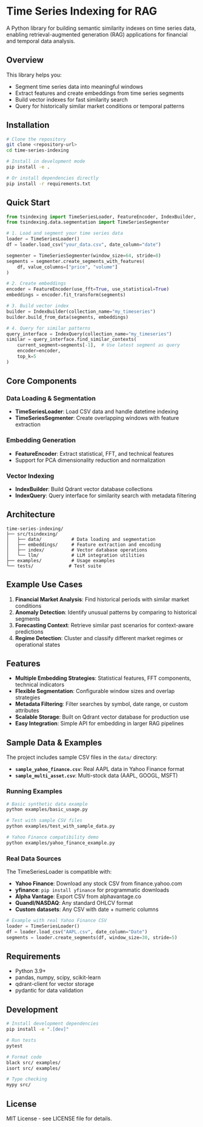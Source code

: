 # Time Series Indexing for RAG

A Python library for building semantic similarity indexes on time series data, enabling retrieval-augmented generation (RAG) applications for financial and temporal data analysis.

## Overview

This library helps you:
- Segment time series data into meaningful windows
- Extract features and create embeddings from time series segments
- Build vector indexes for fast similarity search
- Query for historically similar market conditions or temporal patterns

## Installation

```bash
# Clone the repository
git clone <repository-url>
cd time-series-indexing

# Install in development mode
pip install -e .

# Or install dependencies directly
pip install -r requirements.txt
```

## Quick Start

```python
from tsindexing import TimeSeriesLoader, FeatureEncoder, IndexBuilder, IndexQuery
from tsindexing.data.segmentation import TimeSeriesSegmenter

# 1. Load and segment your time series data
loader = TimeSeriesLoader()
df = loader.load_csv("your_data.csv", date_column="date")

segmenter = TimeSeriesSegmenter(window_size=64, stride=8)
segments = segmenter.create_segments_with_features(
    df, value_columns=["price", "volume"]
)

# 2. Create embeddings
encoder = FeatureEncoder(use_fft=True, use_statistical=True)
embeddings = encoder.fit_transform(segments)

# 3. Build vector index
builder = IndexBuilder(collection_name="my_timeseries")
builder.build_from_data(segments, embeddings)

# 4. Query for similar patterns
query_interface = IndexQuery(collection_name="my_timeseries")
similar = query_interface.find_similar_contexts(
    current_segment=segments[-1],  # Use latest segment as query
    encoder=encoder,
    top_k=5
)
```

## Core Components

### Data Loading & Segmentation
- **TimeSeriesLoader**: Load CSV data and handle datetime indexing
- **TimeSeriesSegmenter**: Create overlapping windows with feature extraction

### Embedding Generation
- **FeatureEncoder**: Extract statistical, FFT, and technical features
- Support for PCA dimensionality reduction and normalization

### Vector Indexing
- **IndexBuilder**: Build Qdrant vector database collections
- **IndexQuery**: Query interface for similarity search with metadata filtering

## Architecture

```
time-series-indexing/
├── src/tsindexing/
│   ├── data/           # Data loading and segmentation
│   ├── embeddings/     # Feature extraction and encoding
│   ├── index/          # Vector database operations
│   └── llm/            # LLM integration utilities
├── examples/           # Usage examples
└── tests/             # Test suite
```

## Example Use Cases

1. **Financial Market Analysis**: Find historical periods with similar market conditions
2. **Anomaly Detection**: Identify unusual patterns by comparing to historical segments
3. **Forecasting Context**: Retrieve similar past scenarios for context-aware predictions
4. **Regime Detection**: Cluster and classify different market regimes or operational states

## Features

- **Multiple Embedding Strategies**: Statistical features, FFT components, technical indicators
- **Flexible Segmentation**: Configurable window sizes and overlap strategies
- **Metadata Filtering**: Filter searches by symbol, date range, or custom attributes
- **Scalable Storage**: Built on Qdrant vector database for production use
- **Easy Integration**: Simple API for embedding in larger RAG pipelines

## Sample Data & Examples

The project includes sample CSV files in the `data/` directory:

- **`sample_yahoo_finance.csv`**: Real AAPL data in Yahoo Finance format
- **`sample_multi_asset.csv`**: Multi-stock data (AAPL, GOOGL, MSFT)

### Running Examples

```bash
# Basic synthetic data example
python examples/basic_usage.py

# Test with sample CSV files
python examples/test_with_sample_data.py

# Yahoo Finance compatibility demo
python examples/yahoo_finance_example.py
```

### Real Data Sources

The TimeSeriesLoader is compatible with:

- **Yahoo Finance**: Download any stock CSV from finance.yahoo.com
- **yfinance**: `pip install yfinance` for programmatic downloads
- **Alpha Vantage**: Export CSV from alphavantage.co
- **Quandl/NASDAQ**: Any standard OHLCV format
- **Custom datasets**: Any CSV with date + numeric columns

```python
# Example with real Yahoo Finance CSV
loader = TimeSeriesLoader()
df = loader.load_csv("AAPL.csv", date_column="Date")
segments = loader.create_segments(df, window_size=30, stride=5)
```

## Requirements

- Python 3.9+
- pandas, numpy, scipy, scikit-learn
- qdrant-client for vector storage
- pydantic for data validation

## Development

```bash
# Install development dependencies
pip install -e ".[dev]"

# Run tests
pytest

# Format code
black src/ examples/
isort src/ examples/

# Type checking
mypy src/
```

## License

MIT License - see LICENSE file for details.
